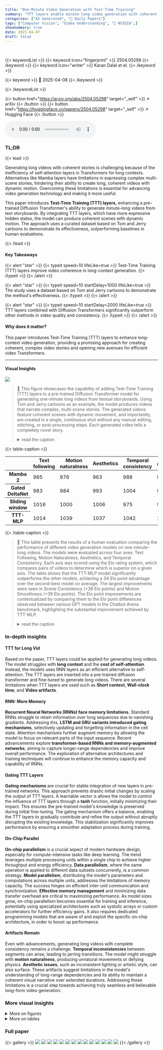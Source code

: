 ```yaml
---
title: "One-Minute Video Generation with Test-Time Training"
summary: "TTT layers enable minute-long video generation with coherent stories from text, overcoming long-context limitations."
categories: ["AI Generated", "🤗 Daily Papers"]
tags: ["Computer Vision", "Video Understanding", "🏢 NVIDIA",]
showSummary: true
date: 2025-04-07
draft: false
---
```


<br>

{{< keywordList >}}
{{< keyword icon="fingerprint" >}} 2504.05298 {{< /keyword >}}
{{< keyword icon="writer" >}} Karan Dalal et el. {{< /keyword >}}
 
{{< keyword >}} 🤗 2025-04-08 {{< /keyword >}}
 
{{< /keywordList >}}

{{< button href="https://arxiv.org/abs/2504.05298" target="_self" >}}
↗ arXiv
{{< /button >}}
{{< button href="https://huggingface.co/papers/2504.05298" target="_self" >}}
↗ Hugging Face
{{< /button >}}



<audio controls>
    <source src="https://ai-paper-reviewer.com/2504.05298/podcast.wav" type="audio/wav">
    Your browser does not support the audio element.
</audio>


### TL;DR


{{< lead >}}

Generating long videos with coherent stories is challenging because of the inefficiency of self-attention layers in Transformers for long contexts. Alternatives like Mamba layers have limitations in expressing complex multi-scene stories, hindering their ability to create long, coherent videos with dynamic motion. Overcoming these limitations is essential for advancing video generation technology and making it more useful.



This paper introduces **Test-Time Training (TTT) layers**, enhancing a pre-trained Diffusion Transformer's ability to generate minute-long videos from text storyboards. By integrating TTT layers, which have more expressive hidden states, the model can produce coherent scenes with dynamic motion. The approach uses a curated dataset based on Tom and Jerry cartoons to demonstrate its effectiveness, outperforming baselines in human evaluations.

{{< /lead >}}


#### Key Takeaways

{{< alert "star" >}}
{{< typeit speed=10 lifeLike=true >}} Test-Time Training (TTT) layers improve video coherence in long-context generation. {{< /typeit >}}
{{< /alert >}}

{{< alert "star" >}}
{{< typeit speed=10 startDelay=1000 lifeLike=true >}} The study uses a dataset based on Tom and Jerry cartoons to demonstrate the method's effectiveness. {{< /typeit >}}
{{< /alert >}}

{{< alert "star" >}}
{{< typeit speed=10 startDelay=2000 lifeLike=true >}} TTT layers combined with Diffusion Transformers significantly outperform other methods in video quality and consistency. {{< /typeit >}}
{{< /alert >}}

#### Why does it matter?
This paper introduces Test-Time Training (TTT) layers to enhance long-context video generation, providing a promising approach for creating coherent, complex video stories and opening new avenues for efficient video Transformers.

------
#### Visual Insights



![](https://arxiv.org/html/2504.05298/x2.png)

> 🔼 This figure showcases the capability of adding Test-Time Training (TTT) layers to a pre-trained Diffusion Transformer model for generating one-minute long videos from textual storyboards.  Using Tom and Jerry cartoons as an example, the model produces videos that narrate complex, multi-scene stories. The generated videos feature coherent scenes with dynamic movement, and importantly, are created in a single, continuous shot without any manual editing, stitching, or post-processing steps. Each generated video tells a completely novel story.
> <details>
> <summary>read the caption</summary>
> Figure 1: TTT layers enable a pre-trained Diffusion Transformer to generate one-minute videos from text storyboards. We use Tom and Jerry cartoons as a proof of concept. The videos tell complex stories with coherent scenes composed of dynamic motion. Every video is produced directly by the model in a single shot, without editing, stitching, or post-processing. Every story is newly created.
> </details>





{{< table-caption >}}
<table class="ltx_tabular ltx_guessed_headers ltx_align_middle" id="S4.SS2.p2.1">
<thead class="ltx_thead">
<tr class="ltx_tr" id="S4.SS2.p2.1.1.1">
<th class="ltx_td ltx_th ltx_th_column ltx_th_row ltx_border_tt" id="S4.SS2.p2.1.1.1.1" style="padding-top:1.5pt;padding-bottom:1.5pt;"></th>
<th class="ltx_td ltx_align_center ltx_th ltx_th_column ltx_border_tt" id="S4.SS2.p2.1.1.1.2" style="padding-top:1.5pt;padding-bottom:1.5pt;">Text following</th>
<th class="ltx_td ltx_align_center ltx_th ltx_th_column ltx_border_tt" id="S4.SS2.p2.1.1.1.3" style="padding-top:1.5pt;padding-bottom:1.5pt;">Motion naturalness</th>
<th class="ltx_td ltx_align_center ltx_th ltx_th_column ltx_border_tt" id="S4.SS2.p2.1.1.1.4" style="padding-top:1.5pt;padding-bottom:1.5pt;">Aesthetics</th>
<th class="ltx_td ltx_align_center ltx_th ltx_th_column ltx_border_r ltx_border_tt" id="S4.SS2.p2.1.1.1.5" style="padding-top:1.5pt;padding-bottom:1.5pt;">Temporal consistency</th>
<th class="ltx_td ltx_align_center ltx_th ltx_th_column ltx_border_tt" id="S4.SS2.p2.1.1.1.6" style="padding-top:1.5pt;padding-bottom:1.5pt;">Average</th>
</tr>
</thead>
<tbody class="ltx_tbody">
<tr class="ltx_tr" id="S4.SS2.p2.1.2.1">
<th class="ltx_td ltx_align_left ltx_th ltx_th_row ltx_border_t" id="S4.SS2.p2.1.2.1.1" style="padding-top:1.5pt;padding-bottom:1.5pt;">Mamba 2</th>
<td class="ltx_td ltx_align_center ltx_border_t" id="S4.SS2.p2.1.2.1.2" style="padding-top:1.5pt;padding-bottom:1.5pt;">985</td>
<td class="ltx_td ltx_align_center ltx_border_t" id="S4.SS2.p2.1.2.1.3" style="padding-top:1.5pt;padding-bottom:1.5pt;">976</td>
<td class="ltx_td ltx_align_center ltx_border_t" id="S4.SS2.p2.1.2.1.4" style="padding-top:1.5pt;padding-bottom:1.5pt;">963</td>
<td class="ltx_td ltx_align_center ltx_border_r ltx_border_t" id="S4.SS2.p2.1.2.1.5" style="padding-top:1.5pt;padding-bottom:1.5pt;">988</td>
<td class="ltx_td ltx_align_center ltx_border_t" id="S4.SS2.p2.1.2.1.6" style="padding-top:1.5pt;padding-bottom:1.5pt;">978</td>
</tr>
<tr class="ltx_tr" id="S4.SS2.p2.1.3.2">
<th class="ltx_td ltx_align_left ltx_th ltx_th_row" id="S4.SS2.p2.1.3.2.1" style="padding-top:1.5pt;padding-bottom:1.5pt;">Gated DeltaNet</th>
<td class="ltx_td ltx_align_center" id="S4.SS2.p2.1.3.2.2" style="padding-top:1.5pt;padding-bottom:1.5pt;">983</td>
<td class="ltx_td ltx_align_center" id="S4.SS2.p2.1.3.2.3" style="padding-top:1.5pt;padding-bottom:1.5pt;">984</td>
<td class="ltx_td ltx_align_center" id="S4.SS2.p2.1.3.2.4" style="padding-top:1.5pt;padding-bottom:1.5pt;">993</td>
<td class="ltx_td ltx_align_center ltx_border_r" id="S4.SS2.p2.1.3.2.5" style="padding-top:1.5pt;padding-bottom:1.5pt;">1004</td>
<td class="ltx_td ltx_align_center" id="S4.SS2.p2.1.3.2.6" style="padding-top:1.5pt;padding-bottom:1.5pt;">991</td>
</tr>
<tr class="ltx_tr" id="S4.SS2.p2.1.4.3">
<th class="ltx_td ltx_align_left ltx_th ltx_th_row" id="S4.SS2.p2.1.4.3.1" style="padding-top:1.5pt;padding-bottom:1.5pt;">Sliding window</th>
<td class="ltx_td ltx_align_center" id="S4.SS2.p2.1.4.3.2" style="padding-top:1.5pt;padding-bottom:1.5pt;"><span class="ltx_text ltx_font_bold" id="S4.SS2.p2.1.4.3.2.1">1016</span></td>
<td class="ltx_td ltx_align_center" id="S4.SS2.p2.1.4.3.3" style="padding-top:1.5pt;padding-bottom:1.5pt;">1000</td>
<td class="ltx_td ltx_align_center" id="S4.SS2.p2.1.4.3.4" style="padding-top:1.5pt;padding-bottom:1.5pt;">1006</td>
<td class="ltx_td ltx_align_center ltx_border_r" id="S4.SS2.p2.1.4.3.5" style="padding-top:1.5pt;padding-bottom:1.5pt;">975</td>
<td class="ltx_td ltx_align_center" id="S4.SS2.p2.1.4.3.6" style="padding-top:1.5pt;padding-bottom:1.5pt;">999</td>
</tr>
<tr class="ltx_tr" id="S4.SS2.p2.1.5.4">
<th class="ltx_td ltx_align_left ltx_th ltx_th_row ltx_border_bb" id="S4.SS2.p2.1.5.4.1" style="padding-top:1.5pt;padding-bottom:1.5pt;">TTT-MLP</th>
<td class="ltx_td ltx_align_center ltx_border_bb" id="S4.SS2.p2.1.5.4.2" style="padding-top:1.5pt;padding-bottom:1.5pt;">1014</td>
<td class="ltx_td ltx_align_center ltx_border_bb" id="S4.SS2.p2.1.5.4.3" style="padding-top:1.5pt;padding-bottom:1.5pt;"><span class="ltx_text ltx_font_bold" id="S4.SS2.p2.1.5.4.3.1">1039</span></td>
<td class="ltx_td ltx_align_center ltx_border_bb" id="S4.SS2.p2.1.5.4.4" style="padding-top:1.5pt;padding-bottom:1.5pt;"><span class="ltx_text ltx_font_bold" id="S4.SS2.p2.1.5.4.4.1">1037</span></td>
<td class="ltx_td ltx_align_center ltx_border_bb ltx_border_r" id="S4.SS2.p2.1.5.4.5" style="padding-top:1.5pt;padding-bottom:1.5pt;"><span class="ltx_text ltx_font_bold" id="S4.SS2.p2.1.5.4.5.1">1042</span></td>
<td class="ltx_td ltx_align_center ltx_border_bb" id="S4.SS2.p2.1.5.4.6" style="padding-top:1.5pt;padding-bottom:1.5pt;"><span class="ltx_text ltx_font_bold" id="S4.SS2.p2.1.5.4.6.1">1033</span></td>
</tr>
</tbody>
</table>{{< /table-caption >}}

> 🔼 This table presents the results of a human evaluation comparing the performance of different video generation models on one-minute-long videos.  The models were evaluated across four axes: Text Following, Motion Naturalness, Aesthetics, and Temporal Consistency.  Each axis was scored using the Elo rating system, which compares pairs of videos to determine which is superior on a given axis.  The table shows that the TTT-MLP model significantly outperforms the other models, achieving a 34 Elo point advantage over the second-best model on average.  The largest improvements were seen in Scene Consistency (+38 Elo points) and Motion Smoothness (+39 Elo points).  The Elo point improvements are contextualized by comparing them to the Elo point differences observed between various GPT models in the Chatbot Arena benchmark, highlighting the substantial improvement achieved by TTT-MLP.
> <details>
> <summary>read the caption</summary>
> Table 1: Human evaluation results for one-minute videos. TTT-MLP improves over the second best method by 34 Elo points on average. Axes with the most improvements are scene consistency (+38) and motion smoothness (+39). For context, GPT-4 scores 46 Elo points over GPT-3.5 Turbo, and GPT-4o scores 29 over GPT-4 Turbo in Chatbot Arena [6].
> </details>





### In-depth insights


#### TTT for Long Vid
Based on the paper, TTT layers could be applied for generating long videos. The model struggles with **long context** and the **cost of self-attention**. Instead, the models uses RNN layers as an efficient alternative to self-attention. The TTT layers are inserted into a pre-trained diffusion transformer and fine-tuned to generate long videos. There are several limitations when TTT layers are used such as **Short context**, **Wall-clock time**, and **Video artifacts**. 

#### RNN: More Memory
**Recurrent Neural Networks (RNNs) face memory limitations.** Standard RNNs struggle to retain information over long sequences due to vanishing gradients. Addressing this, **LSTM and GRU variants introduced gating mechanisms**, selectively updating and forgetting information in the cell state. Attention mechanisms further augment memory by allowing the model to focus on relevant parts of the input sequence. Recent advancements explore **transformer-based RNNs and memory-augmented networks**, aiming to capture longer-range dependencies and improve overall performance. The exploration of alternative architectures and training techniques will continue to enhance the memory capacity and capability of RNNs.

#### Gating TTT Layers
**Gating mechanisms** are crucial for stable integration of new layers in pre-trained networks. This approach prevents drastic initial changes by scaling the output of TTT layers. A learnable vector α allows the model to control the influence of TTT layers through a **tanh** function, initially minimizing their impact. This ensures the pre-trained model's knowledge is preserved during initial fine-tuning. The gating mechanism offers a balance, enabling the TTT layers to gradually contribute and refine the output without abruptly disrupting the existing knowledge. This stabilization significantly improves performance by ensuring a smoother adaptation process during training.

#### On-Chip Parallel
**On-chip parallelism** is a crucial aspect of modern hardware design, especially for compute-intensive tasks like deep learning. The trend leverages multiple processing units within a single chip to achieve higher throughput and energy efficiency.  **Data parallelism**, where the same operation is applied to different data subsets concurrently, is a common strategy.  **Model parallelism**, distributing the model's parameters and computations across multiple units, addresses the limitations of memory capacity.  The success hinges on efficient inter-unit communication and synchronization.  **Effective memory management** and minimizing data transfer overhead are critical to maximizing performance. As model sizes grow, on-chip parallelism becomes essential for training and inference, potentially using specialized architectures such as systolic arrays or custom accelerators for further efficiency gains. It also requires dedicated programming models that are aware of and exploit the specific on-chip architecture, in order to boost up performance.

#### Artifacts Remain
Even with advancements, generating long videos with complete consistency remains a challenge. **Temporal inconsistencies** between segments can arise, leading to jarring transitions. The model might struggle with **motion naturalness**, producing unnatural movements or defying physics. **Aesthetic issues**, such as inconsistent lighting or artistic style, can also surface. These artifacts suggest limitations in the model's understanding of long-range dependencies and its ability to maintain a coherent visual narrative over extended durations. Addressing these limitations is a crucial step towards achieving truly seamless and believable long-form video generation.


### More visual insights

<details>
<summary>More on figures
</summary>


![](https://arxiv.org/html/2504.05298/x3.png)

> 🔼 This figure illustrates the core concept of Test-Time Training (TTT) layers.  RNN layers maintain a hidden state that changes based on an update rule.  The TTT approach modifies this by making the hidden state itself a trainable model (f) with its own weights (W). The update rule then becomes a gradient descent step to minimize a self-supervised loss (ℓ). Consequently, updating the hidden state during testing is akin to training the model f on that test data. This test-time training process is integrated into the TTT layers.
> <details>
> <summary>read the caption</summary>
> Figure 2: All RNN layers can be expressed as a hidden state that transitions according to an update rule. The key idea in [43] is to make the hidden state itself a model f𝑓fitalic_f with weights W𝑊Witalic_W, and the update rule a gradient step on the self-supervised loss ℓℓ\ellroman_ℓ. Therefore, updating the hidden state on a test sequence is equivalent to training the model f𝑓fitalic_f at test time. This process, known as Test-Time Training (TTT), is programmed into TTT layers. Figure and caption taken from [43].
> </details>



![](https://arxiv.org/html/2504.05298/x4.png)

> 🔼 Figure 3 illustrates the architecture and pipeline of the proposed approach for generating long videos. The left panel shows the modified architecture where a test-time training (TTT) layer with a learnable gate is added after each self-attention layer. This gating mechanism helps to control the influence of the TTT layer on the output, avoiding potential disruptions during the training process. The right panel details the overall pipeline that processes input sequences composed of 3-second segments.  This segmented approach allows for local self-attention within each segment and global TTT across the entire sequence, balancing computational efficiency with the ability to handle long-range dependencies in the video.
> <details>
> <summary>read the caption</summary>
> Figure 3: Overview of our approach. Left: Our modified architecture adds a TTT layer with a learnable gate after each attention layer. See Subsection 3.1. Right: Our overall pipeline creates input sequences composed of 3-second segments. This structure enables us to apply self-attention layers locally over segments and TTT layers globally over the entire sequence. See Subsection 3.2.
> </details>



![](https://arxiv.org/html/2504.05298/x5.png)

> 🔼 Figure 4 illustrates the on-chip tensor parallelism strategy used to optimize the TTT-MLP model's efficiency on NVIDIA Hopper GPUs.  The left panel shows how the large hidden state (W<sup>(1)</sup> and W<sup>(2)</sup>) is split across multiple Streaming Multiprocessors (SMs) to reduce memory demands on each SM. Data transfer between high-bandwidth memory (HBM) and the smaller, faster SMEM occurs only at the start and end of processing, improving efficiency. The right panel depicts the on-chip computation: the hidden states are updated entirely within the SMs, and the DSMEM feature facilitates efficient AllReduce operations for aggregating intermediate activations across the different SMs.
> <details>
> <summary>read the caption</summary>
> Figure 4: On-chip Tensor Parallel, discussed in Subsection 3.5. Left: To reduce the memory required on each SM for TTT-MLP, we shard the hidden state W(1)superscript𝑊1W^{(1)}italic_W start_POSTSUPERSCRIPT ( 1 ) end_POSTSUPERSCRIPT and W(2)superscript𝑊2W^{(2)}italic_W start_POSTSUPERSCRIPT ( 2 ) end_POSTSUPERSCRIPT across SMs, transferring them between HBM and SMEM only during initial loading and final output. Right: We update the hidden state entirely on-chip and use the DSMEM feature on the NVIDIA Hopper GPU architecture to AllReduce intermediate activations among SMs.
> </details>



![](https://arxiv.org/html/2504.05298/x7.png)

> 🔼 Figure 5 showcases a comparison of video frames generated by three different video generation models: TTT-MLP, Gated DeltaNet, and Sliding-window attention.  These models were compared in a human evaluation, with TTT-MLP emerging as a top performer.  The figure highlights the superior performance of TTT-MLP in preserving consistent scenes and achieving more natural motion.  Each row represents a different model, and the frames depict a scene where a cat is eating a pie while a mouse attempts to steal it. The visuals clearly illustrate TTT-MLP's strength in maintaining scene consistency across transitions (such as the cat's movement) and its ability to produce smooth, realistic actions, in contrast to the artifacts present in the other models' output.
> <details>
> <summary>read the caption</summary>
> Figure 5: Video frames comparing TTT-MLP against Gated DeltaNet and sliding-window attention, the leading baselines in our human evaluation. TTT-MLP demonstrates better scene consistency by preserving details across transitions and better motion naturalness by accurately depicting complex actions.
> </details>



![](https://arxiv.org/html/2504.05298/x8.png)

> 🔼 This figure shows a comparison of inference and training times for different video generation models on 63-second videos.  The model using full attention (considering the entire video sequence at once) is shown to be drastically slower (11 times slower for inference and 12 times slower for training) compared to the model using local attention (only focusing on short segments).  The proposed TTT-MLP model shows a significant improvement over full attention (2.5 times faster for inference and 3.8 times faster for training) but is still slower than Gated DeltaNet. This comparison highlights the efficiency gains of using the TTT-MLP method for generating long videos.
> <details>
> <summary>read the caption</summary>
> Figure 6:  For 63-second videos, inference with full attention (over 300k tokens) would have taken 11×11\times11 × longer than local attention, and training 12×12\times12 × longer, as discussed in Section 1. TTT-MLP takes 2.5×2.5\times2.5 × and 3.8×3.8\times3.8 × respectively – significantly more efficient than full attention, but still less efficient than, for example, Gated DeltaNet, which takes 1.8×1.8\times1.8 × longer than local attention in both inference and training.
> </details>



</details>




<details>
<summary>More on tables
</summary>


{{< table-caption >}}
<table class="ltx_tabular ltx_guessed_headers ltx_align_middle" id="p3.6">
<thead class="ltx_thead">
<tr class="ltx_tr" id="p3.6.7.1">
<th class="ltx_td ltx_align_left ltx_th ltx_th_column ltx_th_row ltx_border_tt" id="p3.6.7.1.1" style="padding-top:1.5pt;padding-bottom:1.5pt;">Video len.</th>
<th class="ltx_td ltx_align_center ltx_th ltx_th_column ltx_border_tt" id="p3.6.7.1.2" style="padding-top:1.5pt;padding-bottom:1.5pt;">Ctx. len</th>
<th class="ltx_td ltx_align_center ltx_th ltx_th_column ltx_border_tt" id="p3.6.7.1.3" style="padding-top:1.5pt;padding-bottom:1.5pt;">Trainable parameters</th>
<th class="ltx_td ltx_align_center ltx_th ltx_th_column ltx_border_tt" id="p3.6.7.1.4" style="padding-top:1.5pt;padding-bottom:1.5pt;">Learning rate</th>
<th class="ltx_td ltx_align_center ltx_th ltx_th_column ltx_border_tt" id="p3.6.7.1.5" style="padding-top:1.5pt;padding-bottom:1.5pt;">Schedule</th>
<th class="ltx_td ltx_align_center ltx_th ltx_th_column ltx_border_tt" id="p3.6.7.1.6" style="padding-top:1.5pt;padding-bottom:1.5pt;">Steps</th>
</tr>
</thead>
<tbody class="ltx_tbody">
<tr class="ltx_tr" id="p3.2.2">
<th class="ltx_td ltx_align_left ltx_th ltx_th_row ltx_border_t" id="p3.2.2.3" style="padding-top:1.5pt;padding-bottom:1.5pt;">3 sec</th>
<td class="ltx_td ltx_align_center ltx_border_t" id="p3.2.2.4" style="padding-top:1.5pt;padding-bottom:1.5pt;">18048</td>
<td class="ltx_td ltx_align_center ltx_border_t" id="p3.2.2.5" style="padding-top:1.5pt;padding-bottom:1.5pt;">TTT / Pre-trained Params</td>
<td class="ltx_td ltx_align_center ltx_border_t" id="p3.2.2.2" style="padding-top:1.5pt;padding-bottom:1.5pt;">
<math alttext="1\times 10^{-4}" class="ltx_Math" display="inline" id="p3.1.1.1.m1.1"><semantics id="p3.1.1.1.m1.1a"><mrow id="p3.1.1.1.m1.1.1" xref="p3.1.1.1.m1.1.1.cmml"><mn id="p3.1.1.1.m1.1.1.2" xref="p3.1.1.1.m1.1.1.2.cmml">1</mn><mo id="p3.1.1.1.m1.1.1.1" lspace="0.222em" rspace="0.222em" xref="p3.1.1.1.m1.1.1.1.cmml">×</mo><msup id="p3.1.1.1.m1.1.1.3" xref="p3.1.1.1.m1.1.1.3.cmml"><mn id="p3.1.1.1.m1.1.1.3.2" xref="p3.1.1.1.m1.1.1.3.2.cmml">10</mn><mrow id="p3.1.1.1.m1.1.1.3.3" xref="p3.1.1.1.m1.1.1.3.3.cmml"><mo id="p3.1.1.1.m1.1.1.3.3a" xref="p3.1.1.1.m1.1.1.3.3.cmml">−</mo><mn id="p3.1.1.1.m1.1.1.3.3.2" xref="p3.1.1.1.m1.1.1.3.3.2.cmml">4</mn></mrow></msup></mrow><annotation-xml encoding="MathML-Content" id="p3.1.1.1.m1.1b"><apply id="p3.1.1.1.m1.1.1.cmml" xref="p3.1.1.1.m1.1.1"><times id="p3.1.1.1.m1.1.1.1.cmml" xref="p3.1.1.1.m1.1.1.1"></times><cn id="p3.1.1.1.m1.1.1.2.cmml" type="integer" xref="p3.1.1.1.m1.1.1.2">1</cn><apply id="p3.1.1.1.m1.1.1.3.cmml" xref="p3.1.1.1.m1.1.1.3"><csymbol cd="ambiguous" id="p3.1.1.1.m1.1.1.3.1.cmml" xref="p3.1.1.1.m1.1.1.3">superscript</csymbol><cn id="p3.1.1.1.m1.1.1.3.2.cmml" type="integer" xref="p3.1.1.1.m1.1.1.3.2">10</cn><apply id="p3.1.1.1.m1.1.1.3.3.cmml" xref="p3.1.1.1.m1.1.1.3.3"><minus id="p3.1.1.1.m1.1.1.3.3.1.cmml" xref="p3.1.1.1.m1.1.1.3.3"></minus><cn id="p3.1.1.1.m1.1.1.3.3.2.cmml" type="integer" xref="p3.1.1.1.m1.1.1.3.3.2">4</cn></apply></apply></apply></annotation-xml><annotation encoding="application/x-tex" id="p3.1.1.1.m1.1c">1\times 10^{-4}</annotation><annotation encoding="application/x-llamapun" id="p3.1.1.1.m1.1d">1 × 10 start_POSTSUPERSCRIPT - 4 end_POSTSUPERSCRIPT</annotation></semantics></math> / <math alttext="1\times 10^{-5}" class="ltx_Math" display="inline" id="p3.2.2.2.m2.1"><semantics id="p3.2.2.2.m2.1a"><mrow id="p3.2.2.2.m2.1.1" xref="p3.2.2.2.m2.1.1.cmml"><mn id="p3.2.2.2.m2.1.1.2" xref="p3.2.2.2.m2.1.1.2.cmml">1</mn><mo id="p3.2.2.2.m2.1.1.1" lspace="0.222em" rspace="0.222em" xref="p3.2.2.2.m2.1.1.1.cmml">×</mo><msup id="p3.2.2.2.m2.1.1.3" xref="p3.2.2.2.m2.1.1.3.cmml"><mn id="p3.2.2.2.m2.1.1.3.2" xref="p3.2.2.2.m2.1.1.3.2.cmml">10</mn><mrow id="p3.2.2.2.m2.1.1.3.3" xref="p3.2.2.2.m2.1.1.3.3.cmml"><mo id="p3.2.2.2.m2.1.1.3.3a" xref="p3.2.2.2.m2.1.1.3.3.cmml">−</mo><mn id="p3.2.2.2.m2.1.1.3.3.2" xref="p3.2.2.2.m2.1.1.3.3.2.cmml">5</mn></mrow></msup></mrow><annotation-xml encoding="MathML-Content" id="p3.2.2.2.m2.1b"><apply id="p3.2.2.2.m2.1.1.cmml" xref="p3.2.2.2.m2.1.1"><times id="p3.2.2.2.m2.1.1.1.cmml" xref="p3.2.2.2.m2.1.1.1"></times><cn id="p3.2.2.2.m2.1.1.2.cmml" type="integer" xref="p3.2.2.2.m2.1.1.2">1</cn><apply id="p3.2.2.2.m2.1.1.3.cmml" xref="p3.2.2.2.m2.1.1.3"><csymbol cd="ambiguous" id="p3.2.2.2.m2.1.1.3.1.cmml" xref="p3.2.2.2.m2.1.1.3">superscript</csymbol><cn id="p3.2.2.2.m2.1.1.3.2.cmml" type="integer" xref="p3.2.2.2.m2.1.1.3.2">10</cn><apply id="p3.2.2.2.m2.1.1.3.3.cmml" xref="p3.2.2.2.m2.1.1.3.3"><minus id="p3.2.2.2.m2.1.1.3.3.1.cmml" xref="p3.2.2.2.m2.1.1.3.3"></minus><cn id="p3.2.2.2.m2.1.1.3.3.2.cmml" type="integer" xref="p3.2.2.2.m2.1.1.3.3.2">5</cn></apply></apply></apply></annotation-xml><annotation encoding="application/x-tex" id="p3.2.2.2.m2.1c">1\times 10^{-5}</annotation><annotation encoding="application/x-llamapun" id="p3.2.2.2.m2.1d">1 × 10 start_POSTSUPERSCRIPT - 5 end_POSTSUPERSCRIPT</annotation></semantics></math>
</td>
<td class="ltx_td ltx_align_center ltx_border_t" id="p3.2.2.6" style="padding-top:1.5pt;padding-bottom:1.5pt;">Cosine / Constant</td>
<td class="ltx_td ltx_align_center ltx_border_t" id="p3.2.2.7" style="padding-top:1.5pt;padding-bottom:1.5pt;">5000</td>
</tr>
<tr class="ltx_tr" id="p3.3.3">
<th class="ltx_td ltx_align_left ltx_th ltx_th_row" id="p3.3.3.2" style="padding-top:1.5pt;padding-bottom:1.5pt;">9 sec</th>
<td class="ltx_td ltx_align_center" id="p3.3.3.3" style="padding-top:1.5pt;padding-bottom:1.5pt;">51456</td>
<td class="ltx_td ltx_align_center" id="p3.3.3.4" style="padding-top:1.5pt;padding-bottom:1.5pt;">TTT + Local Attn (QKVO)</td>
<td class="ltx_td ltx_align_center" id="p3.3.3.1" style="padding-top:1.5pt;padding-bottom:1.5pt;"><math alttext="1\times 10^{-5}" class="ltx_Math" display="inline" id="p3.3.3.1.m1.1"><semantics id="p3.3.3.1.m1.1a"><mrow id="p3.3.3.1.m1.1.1" xref="p3.3.3.1.m1.1.1.cmml"><mn id="p3.3.3.1.m1.1.1.2" xref="p3.3.3.1.m1.1.1.2.cmml">1</mn><mo id="p3.3.3.1.m1.1.1.1" lspace="0.222em" rspace="0.222em" xref="p3.3.3.1.m1.1.1.1.cmml">×</mo><msup id="p3.3.3.1.m1.1.1.3" xref="p3.3.3.1.m1.1.1.3.cmml"><mn id="p3.3.3.1.m1.1.1.3.2" xref="p3.3.3.1.m1.1.1.3.2.cmml">10</mn><mrow id="p3.3.3.1.m1.1.1.3.3" xref="p3.3.3.1.m1.1.1.3.3.cmml"><mo id="p3.3.3.1.m1.1.1.3.3a" xref="p3.3.3.1.m1.1.1.3.3.cmml">−</mo><mn id="p3.3.3.1.m1.1.1.3.3.2" xref="p3.3.3.1.m1.1.1.3.3.2.cmml">5</mn></mrow></msup></mrow><annotation-xml encoding="MathML-Content" id="p3.3.3.1.m1.1b"><apply id="p3.3.3.1.m1.1.1.cmml" xref="p3.3.3.1.m1.1.1"><times id="p3.3.3.1.m1.1.1.1.cmml" xref="p3.3.3.1.m1.1.1.1"></times><cn id="p3.3.3.1.m1.1.1.2.cmml" type="integer" xref="p3.3.3.1.m1.1.1.2">1</cn><apply id="p3.3.3.1.m1.1.1.3.cmml" xref="p3.3.3.1.m1.1.1.3"><csymbol cd="ambiguous" id="p3.3.3.1.m1.1.1.3.1.cmml" xref="p3.3.3.1.m1.1.1.3">superscript</csymbol><cn id="p3.3.3.1.m1.1.1.3.2.cmml" type="integer" xref="p3.3.3.1.m1.1.1.3.2">10</cn><apply id="p3.3.3.1.m1.1.1.3.3.cmml" xref="p3.3.3.1.m1.1.1.3.3"><minus id="p3.3.3.1.m1.1.1.3.3.1.cmml" xref="p3.3.3.1.m1.1.1.3.3"></minus><cn id="p3.3.3.1.m1.1.1.3.3.2.cmml" type="integer" xref="p3.3.3.1.m1.1.1.3.3.2">5</cn></apply></apply></apply></annotation-xml><annotation encoding="application/x-tex" id="p3.3.3.1.m1.1c">1\times 10^{-5}</annotation><annotation encoding="application/x-llamapun" id="p3.3.3.1.m1.1d">1 × 10 start_POSTSUPERSCRIPT - 5 end_POSTSUPERSCRIPT</annotation></semantics></math></td>
<td class="ltx_td ltx_align_center" id="p3.3.3.5" style="padding-top:1.5pt;padding-bottom:1.5pt;">Constant</td>
<td class="ltx_td ltx_align_center" id="p3.3.3.6" style="padding-top:1.5pt;padding-bottom:1.5pt;">5000</td>
</tr>
<tr class="ltx_tr" id="p3.4.4">
<th class="ltx_td ltx_align_left ltx_th ltx_th_row" id="p3.4.4.2" style="padding-top:1.5pt;padding-bottom:1.5pt;">18 sec</th>
<td class="ltx_td ltx_align_center" id="p3.4.4.3" style="padding-top:1.5pt;padding-bottom:1.5pt;">99894</td>
<td class="ltx_td ltx_align_center" id="p3.4.4.4" style="padding-top:1.5pt;padding-bottom:1.5pt;">TTT + Local Attn (QKVO)</td>
<td class="ltx_td ltx_align_center" id="p3.4.4.1" style="padding-top:1.5pt;padding-bottom:1.5pt;"><math alttext="1\times 10^{-5}" class="ltx_Math" display="inline" id="p3.4.4.1.m1.1"><semantics id="p3.4.4.1.m1.1a"><mrow id="p3.4.4.1.m1.1.1" xref="p3.4.4.1.m1.1.1.cmml"><mn id="p3.4.4.1.m1.1.1.2" xref="p3.4.4.1.m1.1.1.2.cmml">1</mn><mo id="p3.4.4.1.m1.1.1.1" lspace="0.222em" rspace="0.222em" xref="p3.4.4.1.m1.1.1.1.cmml">×</mo><msup id="p3.4.4.1.m1.1.1.3" xref="p3.4.4.1.m1.1.1.3.cmml"><mn id="p3.4.4.1.m1.1.1.3.2" xref="p3.4.4.1.m1.1.1.3.2.cmml">10</mn><mrow id="p3.4.4.1.m1.1.1.3.3" xref="p3.4.4.1.m1.1.1.3.3.cmml"><mo id="p3.4.4.1.m1.1.1.3.3a" xref="p3.4.4.1.m1.1.1.3.3.cmml">−</mo><mn id="p3.4.4.1.m1.1.1.3.3.2" xref="p3.4.4.1.m1.1.1.3.3.2.cmml">5</mn></mrow></msup></mrow><annotation-xml encoding="MathML-Content" id="p3.4.4.1.m1.1b"><apply id="p3.4.4.1.m1.1.1.cmml" xref="p3.4.4.1.m1.1.1"><times id="p3.4.4.1.m1.1.1.1.cmml" xref="p3.4.4.1.m1.1.1.1"></times><cn id="p3.4.4.1.m1.1.1.2.cmml" type="integer" xref="p3.4.4.1.m1.1.1.2">1</cn><apply id="p3.4.4.1.m1.1.1.3.cmml" xref="p3.4.4.1.m1.1.1.3"><csymbol cd="ambiguous" id="p3.4.4.1.m1.1.1.3.1.cmml" xref="p3.4.4.1.m1.1.1.3">superscript</csymbol><cn id="p3.4.4.1.m1.1.1.3.2.cmml" type="integer" xref="p3.4.4.1.m1.1.1.3.2">10</cn><apply id="p3.4.4.1.m1.1.1.3.3.cmml" xref="p3.4.4.1.m1.1.1.3.3"><minus id="p3.4.4.1.m1.1.1.3.3.1.cmml" xref="p3.4.4.1.m1.1.1.3.3"></minus><cn id="p3.4.4.1.m1.1.1.3.3.2.cmml" type="integer" xref="p3.4.4.1.m1.1.1.3.3.2">5</cn></apply></apply></apply></annotation-xml><annotation encoding="application/x-tex" id="p3.4.4.1.m1.1c">1\times 10^{-5}</annotation><annotation encoding="application/x-llamapun" id="p3.4.4.1.m1.1d">1 × 10 start_POSTSUPERSCRIPT - 5 end_POSTSUPERSCRIPT</annotation></semantics></math></td>
<td class="ltx_td ltx_align_center" id="p3.4.4.5" style="padding-top:1.5pt;padding-bottom:1.5pt;">Constant</td>
<td class="ltx_td ltx_align_center" id="p3.4.4.6" style="padding-top:1.5pt;padding-bottom:1.5pt;">1000</td>
</tr>
<tr class="ltx_tr" id="p3.5.5">
<th class="ltx_td ltx_align_left ltx_th ltx_th_row" id="p3.5.5.2" style="padding-top:1.5pt;padding-bottom:1.5pt;">30 sec</th>
<td class="ltx_td ltx_align_center" id="p3.5.5.3" style="padding-top:1.5pt;padding-bottom:1.5pt;">168320</td>
<td class="ltx_td ltx_align_center" id="p3.5.5.4" style="padding-top:1.5pt;padding-bottom:1.5pt;">TTT + Local Attn (QKVO)</td>
<td class="ltx_td ltx_align_center" id="p3.5.5.1" style="padding-top:1.5pt;padding-bottom:1.5pt;"><math alttext="1\times 10^{-5}" class="ltx_Math" display="inline" id="p3.5.5.1.m1.1"><semantics id="p3.5.5.1.m1.1a"><mrow id="p3.5.5.1.m1.1.1" xref="p3.5.5.1.m1.1.1.cmml"><mn id="p3.5.5.1.m1.1.1.2" xref="p3.5.5.1.m1.1.1.2.cmml">1</mn><mo id="p3.5.5.1.m1.1.1.1" lspace="0.222em" rspace="0.222em" xref="p3.5.5.1.m1.1.1.1.cmml">×</mo><msup id="p3.5.5.1.m1.1.1.3" xref="p3.5.5.1.m1.1.1.3.cmml"><mn id="p3.5.5.1.m1.1.1.3.2" xref="p3.5.5.1.m1.1.1.3.2.cmml">10</mn><mrow id="p3.5.5.1.m1.1.1.3.3" xref="p3.5.5.1.m1.1.1.3.3.cmml"><mo id="p3.5.5.1.m1.1.1.3.3a" xref="p3.5.5.1.m1.1.1.3.3.cmml">−</mo><mn id="p3.5.5.1.m1.1.1.3.3.2" xref="p3.5.5.1.m1.1.1.3.3.2.cmml">5</mn></mrow></msup></mrow><annotation-xml encoding="MathML-Content" id="p3.5.5.1.m1.1b"><apply id="p3.5.5.1.m1.1.1.cmml" xref="p3.5.5.1.m1.1.1"><times id="p3.5.5.1.m1.1.1.1.cmml" xref="p3.5.5.1.m1.1.1.1"></times><cn id="p3.5.5.1.m1.1.1.2.cmml" type="integer" xref="p3.5.5.1.m1.1.1.2">1</cn><apply id="p3.5.5.1.m1.1.1.3.cmml" xref="p3.5.5.1.m1.1.1.3"><csymbol cd="ambiguous" id="p3.5.5.1.m1.1.1.3.1.cmml" xref="p3.5.5.1.m1.1.1.3">superscript</csymbol><cn id="p3.5.5.1.m1.1.1.3.2.cmml" type="integer" xref="p3.5.5.1.m1.1.1.3.2">10</cn><apply id="p3.5.5.1.m1.1.1.3.3.cmml" xref="p3.5.5.1.m1.1.1.3.3"><minus id="p3.5.5.1.m1.1.1.3.3.1.cmml" xref="p3.5.5.1.m1.1.1.3.3"></minus><cn id="p3.5.5.1.m1.1.1.3.3.2.cmml" type="integer" xref="p3.5.5.1.m1.1.1.3.3.2">5</cn></apply></apply></apply></annotation-xml><annotation encoding="application/x-tex" id="p3.5.5.1.m1.1c">1\times 10^{-5}</annotation><annotation encoding="application/x-llamapun" id="p3.5.5.1.m1.1d">1 × 10 start_POSTSUPERSCRIPT - 5 end_POSTSUPERSCRIPT</annotation></semantics></math></td>
<td class="ltx_td ltx_align_center" id="p3.5.5.5" style="padding-top:1.5pt;padding-bottom:1.5pt;">Constant</td>
<td class="ltx_td ltx_align_center" id="p3.5.5.6" style="padding-top:1.5pt;padding-bottom:1.5pt;">500</td>
</tr>
<tr class="ltx_tr" id="p3.6.6">
<th class="ltx_td ltx_align_left ltx_th ltx_th_row ltx_border_bb" id="p3.6.6.2" style="padding-top:1.5pt;padding-bottom:1.5pt;">63 sec</th>
<td class="ltx_td ltx_align_center ltx_border_bb" id="p3.6.6.3" style="padding-top:1.5pt;padding-bottom:1.5pt;">341550</td>
<td class="ltx_td ltx_align_center ltx_border_bb" id="p3.6.6.4" style="padding-top:1.5pt;padding-bottom:1.5pt;">TTT + Local Attn (QKVO)</td>
<td class="ltx_td ltx_align_center ltx_border_bb" id="p3.6.6.1" style="padding-top:1.5pt;padding-bottom:1.5pt;"><math alttext="1\times 10^{-5}" class="ltx_Math" display="inline" id="p3.6.6.1.m1.1"><semantics id="p3.6.6.1.m1.1a"><mrow id="p3.6.6.1.m1.1.1" xref="p3.6.6.1.m1.1.1.cmml"><mn id="p3.6.6.1.m1.1.1.2" xref="p3.6.6.1.m1.1.1.2.cmml">1</mn><mo id="p3.6.6.1.m1.1.1.1" lspace="0.222em" rspace="0.222em" xref="p3.6.6.1.m1.1.1.1.cmml">×</mo><msup id="p3.6.6.1.m1.1.1.3" xref="p3.6.6.1.m1.1.1.3.cmml"><mn id="p3.6.6.1.m1.1.1.3.2" xref="p3.6.6.1.m1.1.1.3.2.cmml">10</mn><mrow id="p3.6.6.1.m1.1.1.3.3" xref="p3.6.6.1.m1.1.1.3.3.cmml"><mo id="p3.6.6.1.m1.1.1.3.3a" xref="p3.6.6.1.m1.1.1.3.3.cmml">−</mo><mn id="p3.6.6.1.m1.1.1.3.3.2" xref="p3.6.6.1.m1.1.1.3.3.2.cmml">5</mn></mrow></msup></mrow><annotation-xml encoding="MathML-Content" id="p3.6.6.1.m1.1b"><apply id="p3.6.6.1.m1.1.1.cmml" xref="p3.6.6.1.m1.1.1"><times id="p3.6.6.1.m1.1.1.1.cmml" xref="p3.6.6.1.m1.1.1.1"></times><cn id="p3.6.6.1.m1.1.1.2.cmml" type="integer" xref="p3.6.6.1.m1.1.1.2">1</cn><apply id="p3.6.6.1.m1.1.1.3.cmml" xref="p3.6.6.1.m1.1.1.3"><csymbol cd="ambiguous" id="p3.6.6.1.m1.1.1.3.1.cmml" xref="p3.6.6.1.m1.1.1.3">superscript</csymbol><cn id="p3.6.6.1.m1.1.1.3.2.cmml" type="integer" xref="p3.6.6.1.m1.1.1.3.2">10</cn><apply id="p3.6.6.1.m1.1.1.3.3.cmml" xref="p3.6.6.1.m1.1.1.3.3"><minus id="p3.6.6.1.m1.1.1.3.3.1.cmml" xref="p3.6.6.1.m1.1.1.3.3"></minus><cn id="p3.6.6.1.m1.1.1.3.3.2.cmml" type="integer" xref="p3.6.6.1.m1.1.1.3.3.2">5</cn></apply></apply></apply></annotation-xml><annotation encoding="application/x-tex" id="p3.6.6.1.m1.1c">1\times 10^{-5}</annotation><annotation encoding="application/x-llamapun" id="p3.6.6.1.m1.1d">1 × 10 start_POSTSUPERSCRIPT - 5 end_POSTSUPERSCRIPT</annotation></semantics></math></td>
<td class="ltx_td ltx_align_center ltx_border_bb" id="p3.6.6.5" style="padding-top:1.5pt;padding-bottom:1.5pt;">Constant</td>
<td class="ltx_td ltx_align_center ltx_border_bb" id="p3.6.6.6" style="padding-top:1.5pt;padding-bottom:1.5pt;">250</td>
</tr>
</tbody>
</table>{{< /table-caption >}}
> 🔼 This table details the hyperparameters used during the multi-stage fine-tuning process of a pre-trained model on Tom and Jerry video segments.  The first stage involves fine-tuning the entire pre-trained model on short (3-second) segments, using higher learning rates for newly added TTT (Test-Time Training) layers and gates to facilitate adaptation. Subsequent stages focus on fine-tuning only the TTT layers, gates, and self-attention parameters with progressively reduced learning rates, aiming to refine the model's performance on longer video segments while retaining the knowledge acquired in the initial stages.  The table shows the video length, context length, trainable parameters, learning rate, scheduling method, and number of training steps for each stage.
> <details>
> <summary>read the caption</summary>
> Table 2: Hyper-parameters for multi-stage fine-tuning. First, the entire pre-trained model is fine-tuned on 3-second segments of Tom and Jerry, with higher learning rates assigned to the newly introduced TTT layers and gates. Then, only TTT layers, gates, and self-attention parameters are fine-tuned at reduced learning rates.
> </details>

{{< table-caption >}}
<table class="ltx_tabular ltx_guessed_headers ltx_align_middle" id="p4.1">
<thead class="ltx_thead">
<tr class="ltx_tr" id="p4.1.1.1">
<th class="ltx_td ltx_th ltx_th_column ltx_th_row ltx_border_tt" id="p4.1.1.1.1" style="padding-top:1.5pt;padding-bottom:1.5pt;"></th>
<th class="ltx_td ltx_align_center ltx_th ltx_th_column ltx_border_tt" id="p4.1.1.1.2" style="padding-top:1.5pt;padding-bottom:1.5pt;">Text following</th>
<th class="ltx_td ltx_align_center ltx_th ltx_th_column ltx_border_tt" id="p4.1.1.1.3" style="padding-top:1.5pt;padding-bottom:1.5pt;">Motion naturalness</th>
<th class="ltx_td ltx_align_center ltx_th ltx_th_column ltx_border_tt" id="p4.1.1.1.4" style="padding-top:1.5pt;padding-bottom:1.5pt;">Aesthetics</th>
<th class="ltx_td ltx_align_center ltx_th ltx_th_column ltx_border_r ltx_border_tt" id="p4.1.1.1.5" style="padding-top:1.5pt;padding-bottom:1.5pt;">Temporal consistency</th>
<th class="ltx_td ltx_align_center ltx_th ltx_th_column ltx_border_tt" id="p4.1.1.1.6" style="padding-top:1.5pt;padding-bottom:1.5pt;">Average</th>
</tr>
</thead>
<tbody class="ltx_tbody">
<tr class="ltx_tr" id="p4.1.2.1">
<th class="ltx_td ltx_align_left ltx_th ltx_th_row ltx_border_t" id="p4.1.2.1.1" style="padding-top:1.5pt;padding-bottom:1.5pt;">Local Attention</th>
<td class="ltx_td ltx_align_center ltx_border_t" id="p4.1.2.1.2" style="padding-top:1.5pt;padding-bottom:1.5pt;">965</td>
<td class="ltx_td ltx_align_center ltx_border_t" id="p4.1.2.1.3" style="padding-top:1.5pt;padding-bottom:1.5pt;">972</td>
<td class="ltx_td ltx_align_center ltx_border_t" id="p4.1.2.1.4" style="padding-top:1.5pt;padding-bottom:1.5pt;">969</td>
<td class="ltx_td ltx_align_center ltx_border_r ltx_border_t" id="p4.1.2.1.5" style="padding-top:1.5pt;padding-bottom:1.5pt;">944</td>
<td class="ltx_td ltx_align_center ltx_border_t" id="p4.1.2.1.6" style="padding-top:1.5pt;padding-bottom:1.5pt;">962</td>
</tr>
<tr class="ltx_tr" id="p4.1.3.2">
<th class="ltx_td ltx_align_left ltx_th ltx_th_row" id="p4.1.3.2.1" style="padding-top:1.5pt;padding-bottom:1.5pt;">TTT-Linear</th>
<td class="ltx_td ltx_align_center" id="p4.1.3.2.2" style="padding-top:1.5pt;padding-bottom:1.5pt;">1003</td>
<td class="ltx_td ltx_align_center" id="p4.1.3.2.3" style="padding-top:1.5pt;padding-bottom:1.5pt;">995</td>
<td class="ltx_td ltx_align_center" id="p4.1.3.2.4" style="padding-top:1.5pt;padding-bottom:1.5pt;">1007</td>
<td class="ltx_td ltx_align_center ltx_border_r" id="p4.1.3.2.5" style="padding-top:1.5pt;padding-bottom:1.5pt;">1001</td>
<td class="ltx_td ltx_align_center" id="p4.1.3.2.6" style="padding-top:1.5pt;padding-bottom:1.5pt;">1001</td>
</tr>
<tr class="ltx_tr" id="p4.1.4.3">
<th class="ltx_td ltx_align_left ltx_th ltx_th_row" id="p4.1.4.3.1" style="padding-top:1.5pt;padding-bottom:1.5pt;">Mamba 2</th>
<td class="ltx_td ltx_align_center" id="p4.1.4.3.2" style="padding-top:1.5pt;padding-bottom:1.5pt;"><span class="ltx_text ltx_font_bold" id="p4.1.4.3.2.1">1023</span></td>
<td class="ltx_td ltx_align_center" id="p4.1.4.3.3" style="padding-top:1.5pt;padding-bottom:1.5pt;">987</td>
<td class="ltx_td ltx_align_center" id="p4.1.4.3.4" style="padding-top:1.5pt;padding-bottom:1.5pt;">1008</td>
<td class="ltx_td ltx_align_center ltx_border_r" id="p4.1.4.3.5" style="padding-top:1.5pt;padding-bottom:1.5pt;">1004</td>
<td class="ltx_td ltx_align_center" id="p4.1.4.3.6" style="padding-top:1.5pt;padding-bottom:1.5pt;">1005</td>
</tr>
<tr class="ltx_tr" id="p4.1.5.4">
<th class="ltx_td ltx_align_left ltx_th ltx_th_row" id="p4.1.5.4.1" style="padding-top:1.5pt;padding-bottom:1.5pt;">Gated DeltaNet</th>
<td class="ltx_td ltx_align_center" id="p4.1.5.4.2" style="padding-top:1.5pt;padding-bottom:1.5pt;">1020</td>
<td class="ltx_td ltx_align_center" id="p4.1.5.4.3" style="padding-top:1.5pt;padding-bottom:1.5pt;"><span class="ltx_text ltx_font_bold" id="p4.1.5.4.3.1">1039</span></td>
<td class="ltx_td ltx_align_center" id="p4.1.5.4.4" style="padding-top:1.5pt;padding-bottom:1.5pt;"><span class="ltx_text ltx_font_bold" id="p4.1.5.4.4.1">1044</span></td>
<td class="ltx_td ltx_align_center ltx_border_r" id="p4.1.5.4.5" style="padding-top:1.5pt;padding-bottom:1.5pt;">1026</td>
<td class="ltx_td ltx_align_center" id="p4.1.5.4.6" style="padding-top:1.5pt;padding-bottom:1.5pt;"><span class="ltx_text ltx_font_bold" id="p4.1.5.4.6.1">1032</span></td>
</tr>
<tr class="ltx_tr" id="p4.1.6.5">
<th class="ltx_td ltx_align_left ltx_th ltx_th_row" id="p4.1.6.5.1" style="padding-top:1.5pt;padding-bottom:1.5pt;">SWA</th>
<td class="ltx_td ltx_align_center" id="p4.1.6.5.2" style="padding-top:1.5pt;padding-bottom:1.5pt;">995</td>
<td class="ltx_td ltx_align_center" id="p4.1.6.5.3" style="padding-top:1.5pt;padding-bottom:1.5pt;">1004</td>
<td class="ltx_td ltx_align_center" id="p4.1.6.5.4" style="padding-top:1.5pt;padding-bottom:1.5pt;">993</td>
<td class="ltx_td ltx_align_center ltx_border_r" id="p4.1.6.5.5" style="padding-top:1.5pt;padding-bottom:1.5pt;">980</td>
<td class="ltx_td ltx_align_center" id="p4.1.6.5.6" style="padding-top:1.5pt;padding-bottom:1.5pt;">993</td>
</tr>
<tr class="ltx_tr" id="p4.1.7.6">
<th class="ltx_td ltx_align_left ltx_th ltx_th_row ltx_border_bb" id="p4.1.7.6.1" style="padding-top:1.5pt;padding-bottom:1.5pt;">TTT-MLP</th>
<td class="ltx_td ltx_align_center ltx_border_bb" id="p4.1.7.6.2" style="padding-top:1.5pt;padding-bottom:1.5pt;">994</td>
<td class="ltx_td ltx_align_center ltx_border_bb" id="p4.1.7.6.3" style="padding-top:1.5pt;padding-bottom:1.5pt;">1002</td>
<td class="ltx_td ltx_align_center ltx_border_bb" id="p4.1.7.6.4" style="padding-top:1.5pt;padding-bottom:1.5pt;">1002</td>
<td class="ltx_td ltx_align_center ltx_border_bb ltx_border_r" id="p4.1.7.6.5" style="padding-top:1.5pt;padding-bottom:1.5pt;">1019</td>
<td class="ltx_td ltx_align_center ltx_border_bb" id="p4.1.7.6.6" style="padding-top:1.5pt;padding-bottom:1.5pt;">1004</td>
</tr>
</tbody>
</table>{{< /table-caption >}}
> 🔼 This table presents the results of a human evaluation comparing different video generation models on 18-second-long videos.  The models evaluated include various RNN-based approaches (Mamba 2, Gated DeltaNet, TTT-Linear) and a baseline model using local attention. The evaluation was conducted across four axes: Text Following, Motion Naturalness, Aesthetics, and Temporal Consistency. Each axis was scored using the Elo system, and the average Elo scores for each model are presented in the table. The comparison helps assess the effectiveness of these approaches in generating coherent and high-quality videos for longer durations.
> <details>
> <summary>read the caption</summary>
> Table 3: Human evaluation results for 18-second videos, discussed in Subsection 4.3 and 4.4.
> </details>

</details>




### Full paper

{{< gallery >}}
<img src="https://ai-paper-reviewer.com/2504.05298/1.png" class="grid-w50 md:grid-w33 xl:grid-w25" />
<img src="https://ai-paper-reviewer.com/2504.05298/2.png" class="grid-w50 md:grid-w33 xl:grid-w25" />
<img src="https://ai-paper-reviewer.com/2504.05298/3.png" class="grid-w50 md:grid-w33 xl:grid-w25" />
<img src="https://ai-paper-reviewer.com/2504.05298/4.png" class="grid-w50 md:grid-w33 xl:grid-w25" />
<img src="https://ai-paper-reviewer.com/2504.05298/5.png" class="grid-w50 md:grid-w33 xl:grid-w25" />
<img src="https://ai-paper-reviewer.com/2504.05298/6.png" class="grid-w50 md:grid-w33 xl:grid-w25" />
<img src="https://ai-paper-reviewer.com/2504.05298/7.png" class="grid-w50 md:grid-w33 xl:grid-w25" />
<img src="https://ai-paper-reviewer.com/2504.05298/8.png" class="grid-w50 md:grid-w33 xl:grid-w25" />
<img src="https://ai-paper-reviewer.com/2504.05298/9.png" class="grid-w50 md:grid-w33 xl:grid-w25" />
<img src="https://ai-paper-reviewer.com/2504.05298/10.png" class="grid-w50 md:grid-w33 xl:grid-w25" />
<img src="https://ai-paper-reviewer.com/2504.05298/11.png" class="grid-w50 md:grid-w33 xl:grid-w25" />
<img src="https://ai-paper-reviewer.com/2504.05298/12.png" class="grid-w50 md:grid-w33 xl:grid-w25" />
<img src="https://ai-paper-reviewer.com/2504.05298/13.png" class="grid-w50 md:grid-w33 xl:grid-w25" />
<img src="https://ai-paper-reviewer.com/2504.05298/14.png" class="grid-w50 md:grid-w33 xl:grid-w25" />
{{< /gallery >}}